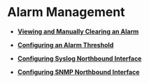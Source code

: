 # Alarm Management<a name="EN-US_TOPIC_0125375523"></a>

-   **[Viewing and Manually Clearing an Alarm](viewing-and-manually-clearing-an-alarm.md)**  

-   **[Configuring an Alarm Threshold](configuring-an-alarm-threshold.md)**  

-   **[Configuring Syslog Northbound Interface](configuring-syslog-northbound-interface.md)**  

-   **[Configuring SNMP Northbound Interface](configuring-snmp-northbound-interface.md)**  


